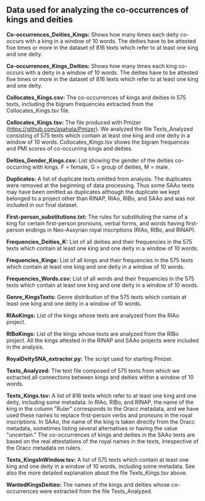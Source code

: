## Data used for analyzing the co-occurrences of kings and deities

<b>Co-occurrences_Deities_Kings:</b> Shows how many times each deity co-occurs with a king in a window of 10 words. The deities have to be attested five times or more in the dataset of 816 texts which refer to at least one king and one deity.

<b>Co-occurrences_Kings_Deities:</b> Shows how many times each king co-occurs with a deity in a window of 10 words. The deities have to be attested five times or more in the dataset of 816 texts which refer to at least one king and one deity.

<b>Collocates_Kings.csv:</b> The co-occurrences of kings and deities in 575 texts, including the bigram frequencies extracted from the Collocates_Kings.tsv file.

<b>Collocates_Kings.tsv:</b> The file produced with Pmizer (https://github.com/asahala/Pmizer). We analyzed the file Texts_Analyzed consisting of 575 texts which contain at least one king and one deity in a window of 10 words. Collocates_Kings.tsv shows the bigram frequences and PMI scores of co-occurring kings and deities.

<b>Deities_Gender_Kings.csv:</b> List showing the gender of the deities co-occurring with kings. F = female, G = group of deities, M = male.

<b>Duplicates:</b> A list of duplicate texts omitted from analysis. The duplicates were removed at the beginning of data processing. Thus some SAAo texts may have been omitted as duplicates although the duplicate we kept belonged to a project other than RINAP, RIAo, RIBo, and SAAo and was not included in our final dataset.

<b>First-person_substitutions.txt:</b> The rules for substituting the name of a king for certain first-person pronouns, verbal forms, and words having first-person endings in Neo-Assyrian royal inscriptions (RIAo, RIBo, and RINAP).

<b>Frequencies_Deities_K:</b> List of all deities and their frequencies in the 575 texts which contain at least one king and one deity in a window of 10 words.

<b>Frequencies_Kings:</b> List of all kings and their frequencies in the 575 texts which contain at least one king and one deity in a window of 10 words.

<b>Frequencies_Words.csv:</b> List of all words and their frequencies in the 575 texts which contain at least one king and one deity in a window of 10 words.

<b>Genre_KingsTexts:</b> Genre distribution of the 575 texts which contain at least one king and one deity in a window of 10 words.

<b>RIAoKings:</b> List of the kings whose texts are analyzed from the RIAo project.

<b>RIBoKings:</b> List of the kings whose texts are analyzed from the RIBo project. All the kings attested in the RINAP and SAAo projects were included in the analysis.

<b>RoyalDeitySNA_extractor.py:</b> The script used for starting Pmizer.

<b>Texts_Analyzed:</b> The text file composed of 575 texts from which we extracted all connections between kings and deities within a window of 10 words.

<b>Texts_Kings.tsv:</b> A list of 816 texts which refer to at least one king and one deity, including some metadata. In RIAo, RIBo, and RINAP, the name of the king in the column "Ruler" corresponds to the Oracc metadata, and we have used these names to replace first-person verbs and pronouns in the royal inscriptions. In SAAo, the name of the king is taken directly from the Oracc metadata, sometimes listing several alternatives or having the value "uncertain." The co-occurrences of kings and deities in the SAAo texts are based on the real attestations of the royal names in the texts, irrespective of the Oracc metadata on rulers.

<b>Texts_KingsInWindow.tsv:</b> A list of 575 texts which contain at least one king and one deity in a window of 10 words, including some metadata. See also the more detailed explanation about the file Texts_Kings.tsv above.

<b>WantedKingsDeities:</b> The names of the kings and deities whose co-occurrences were extracted from the file Texts_Analyzed.
